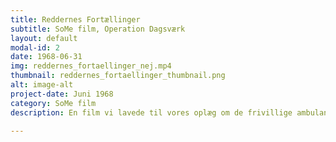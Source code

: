 ```yaml
---
title: Reddernes Fortællinger
subtitle: SoMe film, Operation Dagsværk
layout: default
modal-id: 2
date: 1968-06-31
img: reddernes_fortaellinger_nej.mp4
thumbnail: reddernes_fortaellinger_thumbnail.png
alt: image-alt
project-date: Juni 1968
category: SoMe film
description: En film vi lavede til vores oplæg om de frivillige ambulance-reddere i Libanon. Vi tog den med til gymnasier og efterskoler landet over; viste det som det første, før vi præsenterede os selv. 

---
```


